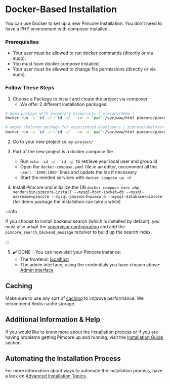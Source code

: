 # Docker-Based Installation

You can use Docker to set up a new Pimcore Installation.
You don't need to have a PHP environment with composer installed.

### Prerequisites

* Your user must be allowed to run docker commands (directly or via sudo).
* You must have docker compose installed.
* Your user must be allowed to change file permissions (directly or via sudo).

### Follow These Steps

1. Choose a Package to Install and create the project via composer
   * We offer 2 different installation packages:

```bash
# demo package with exemplary blueprints (`pimcore/demo`)
docker run -u `id -u`:`id -g` --rm -v `pwd`:/var/www/html pimcore/pimcore:php8.2-latest composer create-project pimcore/demo my-project
```  

```bash 
# empty skeleton package for experienced developers (`pimcore/skeleton`).
docker run -u `id -u`:`id -g` --rm -v `pwd`:/var/www/html pimcore/pimcore:php8.2-latest composer create-project pimcore/skeleton my-project
```

2. Go to your new project
`cd my-project/`

3. Part of the new project is a docker compose file
    * Run `` echo `id -u`:`id -g` `` to retrieve your local user and group id
    * Open the `docker-compose.yaml` file in an editor, uncomment all the `user: '1000:1000'` lines and update the ids if necessary
    * Start the needed services with `docker compose up -d`

4. Install Pimcore and initialize the DB
    `docker compose exec php vendor/bin/pimcore-install --mysql-host-socket=db --mysql-username=pimcore --mysql-password=pimcore --mysql-database=pimcore` (for demo package the installation can take a while)

:::info

If you choose to install backend search (which is installed by default), you must also adapt the [supervisor configuration](https://github.com/pimcore/skeleton/blob/11.x/.docker/supervisord.conf#LL5C39-L5C90) and add the `pimcore_search_backend_message` receiver to build up the search index. 


:::

5. :heavy_check_mark: DONE - You can now visit your Pimcore instance:
    * The frontend: [localhost](http://localhost)
    * The admin interface, using the credentials you have chosen above:
      [Admin interface](http://localhost/admin)


## Caching
Make sure to use any sort of [caching](https://pimcore.com/docs/platform/Pimcore/Development_Tools_and_Details/Cache/) to improve performance. We recommend Redis cache storage.

## Additional Information & Help

If you would like to know more about the installation process or if you are having problems getting Pimcore up and running, visit the [Installation Guide](../../23_Installation_and_Upgrade/README.md) section.

## Automating the Installation Process

For more information about ways to automate the installation process, have a look on [Advanced Installation Topics](../03_Advanced_Installation_Topics/README.md).
